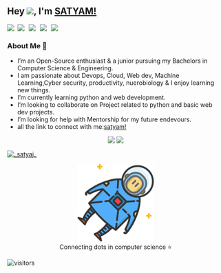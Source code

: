 

## Hey <img src="https://github.com/TheDudeThatCode/TheDudeThatCode/blob/master/Assets/Hi.gif" width="29px">, I'm [SATYAM!](https://satyamjha74.github.io/) 

<a href="https://www.linkedin.com/in/satyam-kumar-jha-71570921a/">
  <img align="left" width="24px" src="https://www.vectorlogo.zone/logos/linkedin/linkedin-icon.svg"  />
</a>
<a href="https://twitter.com/_satyaj_">
  <img align="left" width="26px" src="https://www.vectorlogo.zone/logos/twitter/twitter-official.svg" />
</a>
<a href="mailto:satyamjhadev@gmail.com">
  <img align="left" width="26px" src="https://cdn.jsdelivr.net/npm/simple-icons@v3/icons/gmail.svg" />
</a>
<a href="https://https://www.youtube.com/channel/UCnb6M8d8VjqMINWliNwgfJA">
  <img align="left" width="26px" src="https://cdn.jsdelivr.net/npm/simple-icons@v3/icons/youtube.svg" />
</a>
<a href="https://dev.to/satyamjha74">
  <img align="left" width="26px" src="https://cdn.jsdelivr.net/npm/simple-icons@v3/icons/medium.svg" />
</a>
</a>

<br />

### About Me 🚀
- I’m an Open-Source enthusiast & a junior pursuing my Bachelors in Computer Science & Engineering. </br>
- I am passionate about Devops, Cloud, Web dev, Machine Learning,Cyber security, productivity, nuerobiology  & I enjoy learning new things. </br> 
-  I’m currently learning python and web development.
- I’m looking to collaborate on Project related to python and basic web dev projects.
- I’m looking for help with Mentorship for my future endevours.
- all the link to connect with me:[satyam!](https://bio.link/satyamkumarjha)

<p align="center">
  <img width="48%" src="https://github-readme-stats.vercel.app/api?username=satyamjha74&show_icons=true&theme=tokyonight" />
  <img width="48%" src="https://github-readme-streak-stats.herokuapp.com/?user=satyamjha74&theme=tokyonight" />
</p>




<p align="left"> <a href="https://twitter.com/_satyaj_" target="blank"><img src="https://img.shields.io/twitter/follow/_satyaj_?logo=twitter&style=for-the-badge" alt="_satyaj_" /></a> </p>

<p align="center">
<img src="./astro.svg" alt="satyam jha" height="180px">
<br/>
Connecting dots in computer science ⭐
</p>


![visitors](https://visitor-badge.laobi.icu/badge?page_id=satyamjha74.satyamjha74)





